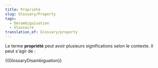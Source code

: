 ```yaml
---
title: Propriété
slug: Glossary/Property
tags:
  - Désambiguïsation
  - Glossaire
translation_of: Glossary/property
---
```


Le terme **propriété** peut avoir plusieurs significations selon le contexte. Il peut s'agir de :

{{GlossaryDisambiguation}}
